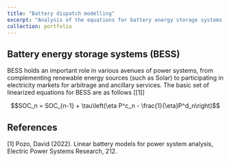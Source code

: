 ```yaml
---
title: "Battery dispatch modelling"
excerpt: "Analysis of the equations for battery energy storage systems (BESS) and their role in optimal dispatch.<br/><img src='/images/3_bus_system.png'  width='600' height='600'>"
collection: portfolio
---
```


## Battery energy storage systems (BESS)

BESS holds an important role in various avenues of power systems, from complementing renewable energy sources (such as Solar) to participating in electricity markets for arbitrage and ancillary services. The basic set of linearized equations for BESS are as follows [[1]]

$$SOC_n = SOC_{n-1} + \tau\left(\eta P^c_n - \frac{1}{\eta}P^d_n\right)$$


## References
<a id="1">[1]</a> 
Pozo, David (2022). 
Linear battery models for power system analysis,
Electric Power Systems Research, 212.
